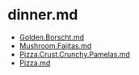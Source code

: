 # dinner.md 

- [Golden.Borscht.md](Golden.Borscht.md)
- [Mushroom.Fajitas.md](Mushroom.Fajitas.md)
- [Pizza.Crust.Crunchy.Pamelas.md](Pizza.Crust.Crunchy.Pamelas.md)
- [Pizza.md](Pizza.md)
